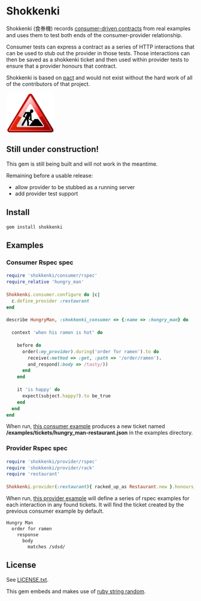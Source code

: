 # Shokkenki

Shokkenki (食券機) records [consumer-driven contracts](http://martinfowler.com/articles/consumerDrivenContracts.html) from real examples and uses them to test both ends of the consumer-provider relationship.

Consumer tests can express a contract as a series of HTTP interactions that can be used to stub out the provider in those tests. Those interactions can then be saved as a shokkenki ticket and then used within provider tests to ensure that a provider honours that contract.

Shokkenki is based on [pact](https://github.com/uglyog/pact) and would not exist without the hard work of all of the contributors of that project.

![Under construction](/Under_contruction_icon-red.svg.png "Under construction")

## Still under construction!

This gem is still being built and will not work in the meantime.

Remaining before a usable release:

- allow provider to be stubbed as a running server
- add provider test support

## Install

    gem install shokkenki

## Examples

### Consumer Rspec spec

```ruby
require 'shokkenki/consumer/rspec'
require_relative 'hungry_man'

Shokkenki.consumer.configure do |c|
  c.define_provider :restaurant
end

describe HungryMan, :shokkenki_consumer => {:name => :hungry_man} do

  context 'when his ramen is hot' do

    before do
      order(:my_provider).during('order for ramen').to do
        receive(:method => :get, :path => '/order/ramen').
        and_respond(:body => /tasty/))
      end
    end

    it 'is happy' do
      expect(subject.happy?).to be_true
    end
  end
end
```

When run, [this consumer example](examples/consumer/hungry_man_spec.rb) produces a new ticket named **/examples/tickets/hungry_man-restaurant.json** in the examples directory.

### Provider Rspec spec

```ruby
require 'shokkenki/provider/rspec'
require 'shokkenki/provider/rack'
require 'restaurant'

Shokkenki.provider(:restaurant){ racked_up_as Restaurant.new }.honours_tickets!

```

When run, [this provider example](examples/provider/restaurant_spec.rb) will define a series of rspec examples for each interaction in any found tickets. It will find the ticket created by the previous consumer example by default.

```
Hungry Man
  order for ramen
    response
      body
        matches /sdsd/
```

## License

See [LICENSE.txt](LICENSE.txt).

This gem embeds and makes use of [ruby string random](https://github.com/repeatedly/ruby-string-random).


